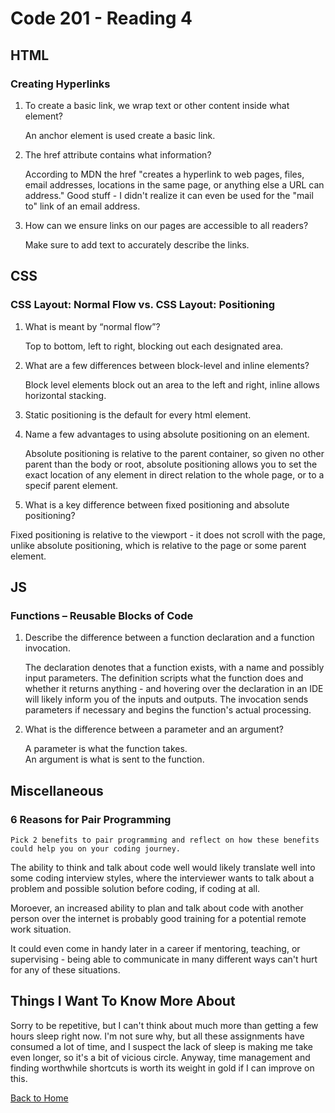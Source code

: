 # Code 201 - Reading 4

## HTML

### Creating Hyperlinks

1. To create a basic link, we wrap text or other content inside what element?

    An anchor element is used create a basic link.

2. The href attribute contains what information?

    According to MDN the href "creates a hyperlink to web pages, files, email addresses, locations in the same page, or anything else a URL can address." Good stuff - I didn't realize it can even be used for the "mail to" link of an email address.

3. How can we ensure links on our pages are accessible to all readers?

    Make sure to add text to accurately describe the links.

## CSS

### CSS Layout: Normal Flow vs. CSS Layout: Positioning

1. What is meant by “normal flow”?

    Top to bottom, left to right, blocking out each designated area.

2. What are a few differences between block-level and inline elements?

    Block level elements block out an area to the left and right, inline allows horizontal stacking.

3. Static positioning is the default for every html element.

4. Name a few advantages to using absolute positioning on an element.

    Absolute positioning is relative to the parent container, so given no other parent than the body or root, absolute positioning allows you to set the exact location of any element in direct relation to the whole page, or to a specif parent element.

5. What is a key difference between fixed positioning and absolute positioning?

  Fixed positioning is relative to the viewport - it does not scroll with the page, unlike absolute positioning, which is relative to the page or some parent element.

## JS

### Functions – Reusable Blocks of Code

1. Describe the difference between a function declaration and a function invocation.

    The declaration denotes that a function exists, with a name and possibly input parameters. The definition scripts what the function does and whether it returns anything - and hovering over the declaration in an IDE will likely inform you of the inputs and outputs. The invocation sends parameters if necessary and begins the function's actual processing.

2. What is the difference between a parameter and an argument?

    A parameter is what the function takes.  
    An argument is what is sent to the function.

## Miscellaneous

### 6 Reasons for Pair Programming

    Pick 2 benefits to pair programming and reflect on how these benefits could help you on your coding journey.

  The ability to think and talk about code well would likely translate well into some coding interview styles, where the interviewer wants to talk about a problem and possible solution before coding, if coding at all.

  Moroever, an increased ability to plan and talk about code with another person over the internet is probably good training for a potential remote work situation.  
  
  It could even come in handy later in a career if mentoring, teaching, or supervising - being able to communicate in many different ways can't hurt for any of these situations.

## Things I Want To Know More About

  Sorry to be repetitive, but I can't think about much more than getting a few hours sleep right now. I'm not sure why, but all these assignments have consumed a lot of time, and I suspect the lack of sleep is making me take even longer, so it's a bit of vicious circle.  Anyway, time management and finding worthwhile shortcuts is worth its weight in gold if I can improve on this.

[Back to Home](../index.md)
